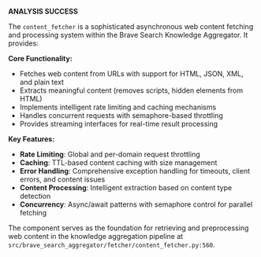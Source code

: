 **ANALYSIS SUCCESS**

The `content_fetcher` is a sophisticated asynchronous web content fetching and processing system within the Brave Search Knowledge Aggregator. It provides:

**Core Functionality:**
- Fetches web content from URLs with support for HTML, JSON, XML, and plain text
- Extracts meaningful content (removes scripts, hidden elements from HTML)
- Implements intelligent rate limiting and caching mechanisms
- Handles concurrent requests with semaphore-based throttling
- Provides streaming interfaces for real-time result processing

**Key Features:**
- **Rate Limiting**: Global and per-domain request throttling
- **Caching**: TTL-based content caching with size management  
- **Error Handling**: Comprehensive exception handling for timeouts, client errors, and content issues
- **Content Processing**: Intelligent extraction based on content type detection
- **Concurrency**: Async/await patterns with semaphore control for parallel fetching

The component serves as the foundation for retrieving and preprocessing web content in the knowledge aggregation pipeline at `src/brave_search_aggregator/fetcher/content_fetcher.py:560`.
